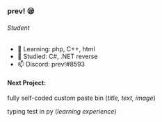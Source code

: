 ### prev! 😪
###### Student
- 🌱 Learning: php, C++, html
- 🦝 Studied: C#, .NET reverse
- 📫 Discord: prev!#8593
#### Next Project:
 fully self-coded custom paste bin (_title, text, image_)
 
 typing test in py (_learning experience_)
